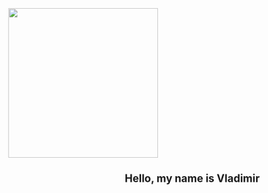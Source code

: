 <div id="header">
  <img src="https://media2.giphy.com/media/765ccrAiB0g9z6EApL/giphy.gif" width="300" align=left/>
  <h2 align=right>Hello, my name is Vladimir</h2>
</div>
